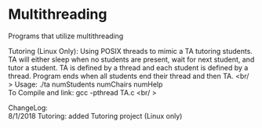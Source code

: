 # Multithreading
Programs that utilize multithreading  

Tutoring (Linux Only): Using POSIX threads to mimic a TA tutoring students. TA will either sleep when no students are present, wait for next student, and tutor a student. TA is defined by a thread and each student is defined by a thread. Program ends when all students end their thread and then TA. <br/ >
Usage: ./ta numStudents numChairs numHelp <br />
To Compile and link: gcc -pthread TA.c <br/ >

ChangeLog: <br />
8/1/2018 Tutoring: added Tutoring project (Linux only) <br />
